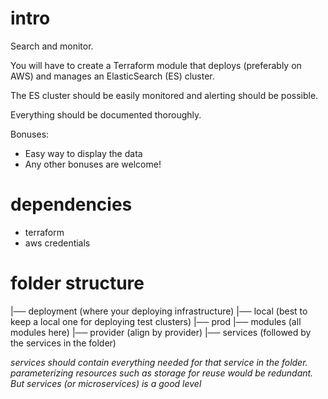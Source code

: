 # intro
Search and monitor.

You will have to create a Terraform module that deploys (preferably on AWS) and manages an ElasticSearch (ES) cluster.

The ES cluster should be easily monitored and alerting should be possible.

Everything should be documented thoroughly.

Bonuses:
  - Easy way to display the data
  - Any other bonuses are welcome!

# dependencies
- terraform
- aws credentials

# folder structure

|── deployment    (where your deploying infrastructure)
    |── local     (best to keep a local one for deploying test clusters)
    |── prod
|── modules        (all modules here)
    |── provider         (align by provider)
        |── services  (followed by the services in the folder)

*services should contain everything needed for that service in the folder.  parameterizing resources such as storage for reuse would be redundant.  But services (or microservices) is a good level*